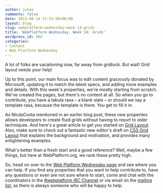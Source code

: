 ```yaml
---
author: julee
comments: false
date: 2013-08-14 17:53:50+00:00
layout: blog
slug: webplatform-wednesday-week-14-grids
title: 'WebPlatform Wednesday, Week 14: Grids'
wordpress_id: 584
categories:
- Content
- Web Platform Wednesday
---
```


A lot of folks are vacationing now, far away from gridlock. But wait! Grid layout needs your help!

Up to this point, our main focus was to edit content graciously donated by Microsoft, updating it to match the latest specs, and adding more examples and details. With this week's properties, we're mostly starting from scratch. We've created the pages, but there's no content at all. So when you go to contribute, you have a tabula rasa – a blank slate – or should we say a template rasa, because the template is there. You get to fill it in.

As NicdaCosta mentioned in an earlier blog post, these new properties allows developers to create fluid grids without having to resort to older techniques. And here's a great article to get you started on [Grid Layout](http://css-tricks.com/almanac/properties/g/grid/). Also, make sure to check out a fantastic new editor's draft on [CSS Grid Layout](http://dev.w3.org/csswg/css-grid/) that explains the background and motivation, and provides many enlightening examples.

What's better than a fresh start and a good reference? Well, maybe a few things, but here at WebPlatform.org, we rank these pretty high.

So, head on over to the [Web Platform Wednesday page](http://docs.webplatform.org/wiki/Meta:web_platform_wednesday#10_July_2013) and see where you can help. If you find any properties that you want to help contribute to, have any questions or even are not sure where to start, come and chat with the coordinators in the [#webplatform IRC Channel](http://webchat.freenode.net/?channels=webplatform) or via email on the [mailing list](mailto:public-webplatform@w3.org), as there is always someone who will be happy to help.
